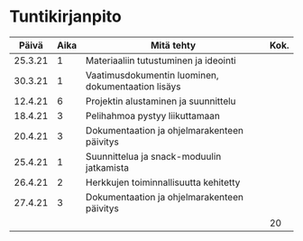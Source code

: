# Tuntikirjanpito

| Päivä | Aika | Mitä tehty | Kok. |
------|------|------------|-----
| 25.3.21 | 1 | Materiaaliin tutustuminen ja ideointi | |
| 30.3.21 | 1 | Vaatimusdokumentin luominen, dokumentaation lisäys | |
| 12.4.21 | 6 | Projektin alustaminen ja suunnittelu | |
| 18.4.21 | 3 | Pelihahmoa pystyy liikuttamaan | |
| 20.4.21 | 3 | Dokumentaation ja ohjelmarakenteen päivitys ||
| 25.4.21 | 1 | Suunnittelua ja snack-moduulin jatkamista ||
| 26.4.21 | 2 | Herkkujen toiminnallisuutta kehitetty ||
| 27.4.21 | 3 | Dokumentaation ja ohjelmarakenteen päivitys ||
| | | | 20 |
